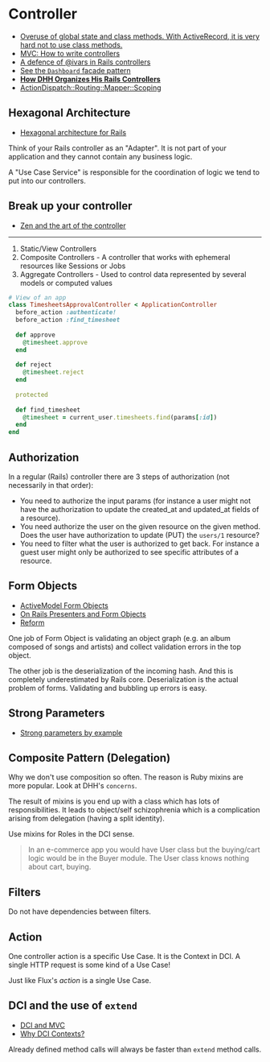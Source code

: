# Controller

* [Overuse of global state and class methods. With ActiveRecord, it is very hard not to use class methods.](http://googletesting.blogspot.sg/2008/11/clean-code-talks-global-state-and.html)
* [MVC: How to write controllers](http://andrzejonsoftware.blogspot.sg/2008/07/mvc-how-to-write-controllers.html)
* [A defence of @ivars in Rails controllers](http://naildrivin5.com/blog/2014/02/09/a-defense-of-ivars-in-rails-controllers.html)
* [See the `Dashboard` facade pattern](https://robots.thoughtbot.com/sandi-metz-rules-for-developers)
* [**How DHH Organizes His Rails Controllers**](http://jeromedalbert.com/how-dhh-organizes-his-rails-controllers/)
* [ActionDispatch::Routing::Mapper::Scoping](http://api.rubyonrails.org/classes/ActionDispatch/Routing/Mapper/Scoping.html)

## Hexagonal Architecture

* [Hexagonal architecture for Rails](https://medium.com/@vsavkin/hexagonal-architecture-for-rails-developers-8b1fee64a613#.3ysx5pyud)

Think of your Rails controller as an "Adapter". It is not part of your application and they cannot contain any business logic.

A "Use Case Service" is responsible for the coordination of logic we tend to put into our controllers.

## Break up your controller

* [Zen and the art of the controller](https://www.youtube.com/watch?v=KVkQ9UEQk0Y)

---

1. Static/View Controllers
2. Composite Controllers - A controller that works with ephemeral resources like Sessions or Jobs
3. Aggregate Controllers - Used to control data represented by several models or computed values

```ruby
# View of an app
class TimesheetsApprovalController < ApplicationController
  before_action :authenticate!
  before_action :find_timesheet
  
  def approve
    @timesheet.approve
  end
  
  def reject
    @timesheet.reject
  end
  
  protected
  
  def find_timesheet
    @timesheet = current_user.timesheets.find(params[:id])
  end
end
```

## Authorization

In a regular (Rails) controller there are 3 steps of authorization (not necessarily in that order):

* You need to authorize the input params (for instance a user might not have the authorization to update the created_at and updated_at fields of a resource).
* You need authorize the user on the given resource on the given method. Does the user have authorization to update (PUT) the `users/1` resource?
* You need to filter what the user is authorized to get back. For instance a guest user might only be authorized to see specific attributes of a resource.


## Form Objects

* [ActiveModel Form Objects](https://robots.thoughtbot.com/activemodel-form-objects)
* [On Rails Presenters and Form Objects](https://apotonick.wordpress.com/2015/05/21/on-rails5-presenters-and-form-objects/)
* [Reform](https://github.com/apotonick/reform)

One job of Form Object is validating an object graph (e.g. an album composed of songs and artists) and collect validation errors in the top object.

The other job is the deserialization of the incoming hash. And this is completely underestimated by Rails core. Deserialization is the actual problem of forms. Validating and bubbling up errors is easy.

## Strong Parameters

* [Strong parameters by example](http://blog.trackets.com/2013/08/17/strong-parameters-by-example.html)

## Composite Pattern (Delegation)

Why we don't use composition so often. The reason is Ruby mixins are more popular. Look at DHH's `concerns`.

The result of mixins is you end up with a class which has lots of responsibilities. It leads to object/self schizophrenia which is a complication arising from delegation (having a split identity).

Use mixins for Roles in the DCI sense.

> In an e-commerce app you would have User class but the buying/cart logic would be in the Buyer module. The User class knows nothing about cart, buying.

## Filters

Do not have dependencies between filters.

## Action

One controller action is a specific Use Case. It is the Context in DCI. A single HTTP request is some kind of a Use Case!

Just like Flux's *action* is a single Use Case.

## DCI and the use of `extend`

* [DCI and MVC](http://rebo.ruhoh.com/dci-and-mvc/)
* [Why DCI Contexts?](http://rebo.ruhoh.com/why-dci-contexts/)

Already defined method calls will always be faster than `extend` method calls.